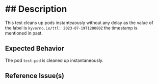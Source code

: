 # ## Description

This test cleans up pods instanteaously without any delay as the value of the label is `kyverno.io/ttl: 2023-07-19T120000Z`  the timestamp is mentioned in past.

## Expected Behavior

The pod `test-pod` is cleaned up instantaneously.

## Reference Issue(s)

